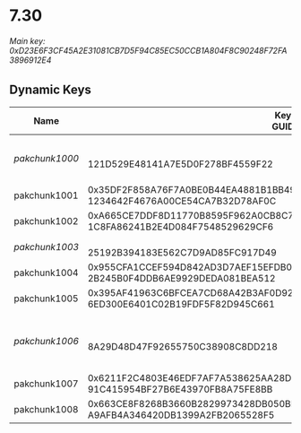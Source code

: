 # 7.30

###### *Main key: 0xD23E6F3CF45A2E31081CB7D5F94C85EC50CCB1A804F8C90248F72FA3896912E4*

## Dynamic Keys

| Name           | Key<br/>GUID                                                                                            | Notes                                     |
|----------------|---------------------------------------------------------------------------------------------------------|-------------------------------------------|
| *pakchunk1000* | <br/>121D529E48141A7E5D0F278BF4559F22                                                                   | Hot air set without the pickaxe and emote |
| pakchunk1001   | 0x35DF2F858A76F7A0BE0B44EA4881B1BB49C160E146439C4134AE4C1631D2F080<br/>1234642F4676A00CE54CA7B32D78AF0C |                                           |
| pakchunk1002   | 0xA665CE7DDF8D11770B8595F962A0CB8C7BBCFF2CD9A28E1D58F70233C71C5E82<br/>1C8FA86241B2E4D084F7548529629CF6 |                                           |
| *pakchunk1003* | <br/>25192B394183E562C7D9AD85FC917D49                                                                   | Bao Bros set                              |
| pakchunk1004   | 0x955CFA1CCEF594D842AD3D7AEF15EFDB08DE931F8DAAB25CCB5E62DBEC3715D1<br/>2B245B0F4DDB6AE9929DEDA081BEA512 |                                           |
| pakchunk1005   | 0x395AF41963C6BFCEA7CD68A42B3AF0D920B8692FB802980A28BBD0EDDD0D927D<br/>6ED300E6401C02B19FDF5F82D945C661 |                                           |
| *pakchunk1006* | <br/>8A29D48D47F92655750C38908C8DD218                                                                   | Early version of the Mechanimal set       |
| pakchunk1007   | 0x6211F2C4803E46EDF7AF7A538625AA28D61DBC36CBD39C974B129AAD1B8C4B1C<br/>91C415954BF27B6E43970FB8A75FE8BB |                                           |
| pakchunk1008   | 0x663CE8F8268B3660B2829973428DB050BE0B4F7DC31222FAA99584D91D0460C8<br/>A9AFB4A346420DB1399A2FB2065528F5 |                                           |
